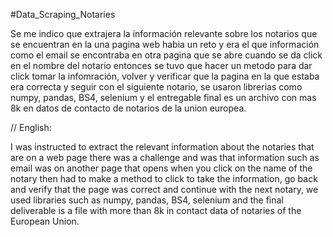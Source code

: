 #Data_Scraping_Notaries

Se me indico que extrajera la información relevante sobre los notarios que se encuentran en la una pagina web
habia un reto y era el que información como el email se encontraba en otra pagina que se abre cuando se da click
en el nombre del notario entonces se tuvo que hacer un metodo para dar click tomar la infomración, volver y verificar
que la pagina en la que estaba era correcta y seguir con el siguiente notario, se usaron librerias como numpy, pandas,
BS4, selenium y el entregable final es un archivo con mas 8k en datos de contacto de notarios de la union europea.

// English:

I was instructed to extract the relevant information about the notaries that are on a web page
there was a challenge and was that information such as email was on another page that opens when you click
on the name of the notary then had to make a method to click to take the information, go back and verify
that the page was correct and continue with the next notary, we used libraries such as numpy, pandas,
BS4, selenium and the final deliverable is a file with more than 8k in contact data of notaries of the European Union.
